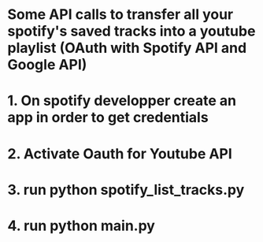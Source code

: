 # Some API calls to transfer all your spotify's saved tracks into a youtube playlist (OAuth with Spotify API and Google API)
#
# 1. On spotify developper create an app in order to get credentials
# 2. Activate Oauth for Youtube API
# 3. run python spotify_list_tracks.py
# 4. run python main.py
